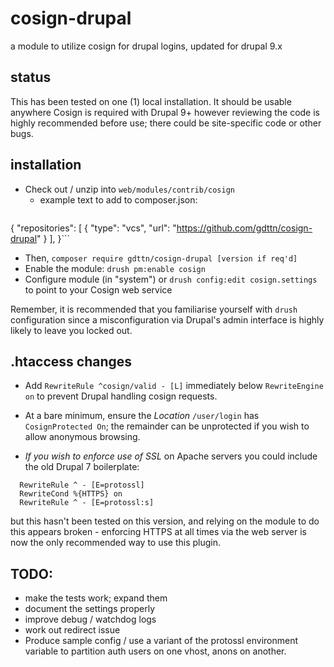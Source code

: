 # cosign-drupal
a module to utilize cosign for drupal logins, updated for drupal 9.x

## status

This has been tested on one (1) local installation.  It should be usable
anywhere Cosign is required with Drupal 9+ however reviewing the code is highly
recommended before use; there could be site-specific code or other bugs.


## installation
   * Check out / unzip into `web/modules/contrib/cosign`
      * example text to add to composer.json:
      ```
{
    "repositories": [
        {
            "type": "vcs",
            "url": "https://github.com/gdttn/cosign-drupal"
        }
    ],
}```
   * Then, `composer require gdttn/cosign-drupal [version if req'd]`
   * Enable the module: `drush pm:enable cosign` 
   * Configure module (in "system") or `drush config:edit cosign.settings` to point to your Cosign web service

Remember, it is recommended that you familiarise yourself with `drush`
configuration since a misconfiguration via Drupal's admin interface is highly
likely to leave you locked out.


## .htaccess changes

   * Add `RewriteRule ^cosign/valid - [L]` immediately below `RewriteEngine on` to prevent Drupal handling cosign requests.
   * At a bare minimum, ensure the _Location_ `/user/login` has
     `CosignProtected On`; the remainder can be unprotected if you wish to
     allow anonymous browsing.

   * _If you wish to enforce use of SSL_ on Apache servers you could include the old Drupal 7 boilerplate:
```
  RewriteRule ^ - [E=protossl]
  RewriteCond %{HTTPS} on
  RewriteRule ^ - [E=protossl:s]
```
   but this hasn't been tested on this version, and relying on the module to do
   this appears broken - enforcing HTTPS at all times via the web server is now
   the only recommended way to use this plugin.


## TODO:
   * make the tests work; expand them
   * document the settings properly
   * improve debug / watchdog logs
   * work out redirect issue
   * Produce sample config / use a variant of the protossl environment variable to partition auth users on one vhost, anons on another.

